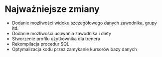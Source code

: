 # Najważniejsze zmiany 
- Dodanie możliwości widoku szczegółowego danych zawodnika, grupy itd.
- Dodanie możliwości usuwania zawodnika i diety
- Stworzenie profilu użytkownika dla trenera
- Rekompilacja procedur SQL
- Optymalizacja kodu przez zamykanie kursorów bazy danych

